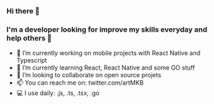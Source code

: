 ### Hi there 👋

 ### I'm a developer looking for improve my skills everyday and help others 👾


- 🔭 I’m currently working on mobile projects with React Native and Typescript
- 🌱 I’m currently learning React, React Native and some GO stuff
- 👯 I’m looking to collaborate on open source projets
- 📫 You can reach me on: twitter.com/artMKB
- 💻 I use daily: .js, .ts, .tsx, .go
